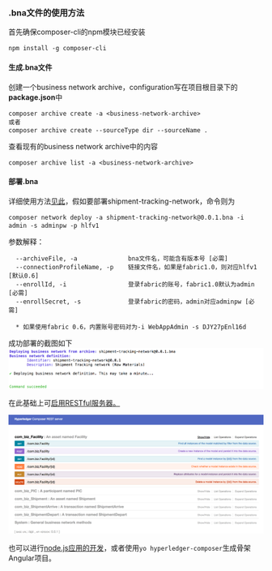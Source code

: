 ### .bna文件的使用方法

首先确保composer-cli的npm模块已经安装

```
npm install -g composer-cli
```

#### 

#### 生成.bna文件

创建一个business network archive，configuration写在项目根目录下的**package.json**中

```
composer archive create -a <business-network-archive>
或者
composer archive create --sourceType dir --sourceName .
```

查看现有的business network archive中的内容

```
composer archive list -a <business-network-archive>
```

#### 

#### 部署.bna

详细使用方法[见此](https://hyperledger.github.io/composer/reference/composer.network.deploy.html)，假如要部署shipment-tracking-network，命令则为

```
composer network deploy -a shipment-tracking-network@0.0.1.bna -i admin -s adminpw -p hlfv1
```

参数解释：

```
  --archiveFile, -a              bna文件名，可能含有版本号 [必需]
  --connectionProfileName, -p    链接文件名，如果是fabric1.0，则对应hlfv1 [默认0.6]
  --enrollId, -i                 登录fabric的账号，fabric1.0默认为admin [必需]
  --enrollSecret, -s             登录fabric的密码，admin对应adminpw [必需]

  * 如果使用fabric 0.6，内置账号密码对为-i WebAppAdmin -s DJY27pEnl16d
```

成功部署的截图如下![](/assets/WX20170621-230627@2x.png)

在此基础上可[启用RESTful服务器。](https://hyperledger.github.io/composer/integrating/integrating-index.html)

![](/assets/WX20170602-231844@2x.png)

也可以进行[node.js应用的开发](https://hyperledger.github.io/composer/applications/node.html)，或者使用`yo hyperledger-composer`生成骨架Angular项目。



